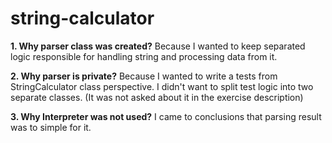 # string-calculator
**1. Why parser class was created?**
Because I wanted to keep separated logic responsible for handling string and processing data from it.

**2. Why parser is private?**
Because I wanted to write a tests from StringCalculator class perspective. I didn't want to split test logic into two 
separate classes. (It was not asked about it in the exercise description)

**3. Why Interpreter was not used?**
I came to conclusions that parsing result was to simple for it.